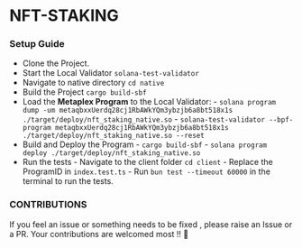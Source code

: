 # NFT-STAKING

### Setup Guide
- Clone the Project.
- Start the Local Validator ```solana-test-validator```
- Navigate to native directory ```cd native```
- Build the Project ```cargo build-sbf```
- Load the **Metaplex Program** to the Local Validator:
		- ```solana program dump -um metaqbxxUerdq28cj1RbAWkYQm3ybzjb6a8bt518x1s ./target/deploy/nft_staking_native.so```
		- ```solana-test-validator --bpf-program metaqbxxUerdq28cj1RbAWkYQm3ybzjb6a8bt518x1s ./target/deploy/nft_staking_native.so --reset```
- Build and Deploy the Program
		- ```cargo build-sbf```
		- ```solana program deploy ./target/deploy/nft_staking_native.so```
- Run the tests
		- Navigate to the client folder ```cd client```
		- Replace the ProgramID in ```index.test.ts```
		- Run ```bun test --timeout 60000``` in the terminal to run the tests.



### CONTRIBUTIONS
If you feel an issue or something needs to be fixed , please raise an Issue or a PR. Your contributions are welcomed most !! :pray:
